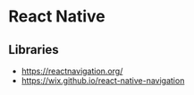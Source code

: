 # React Native

## Libraries

* https://reactnavigation.org/
* https://wix.github.io/react-native-navigation
